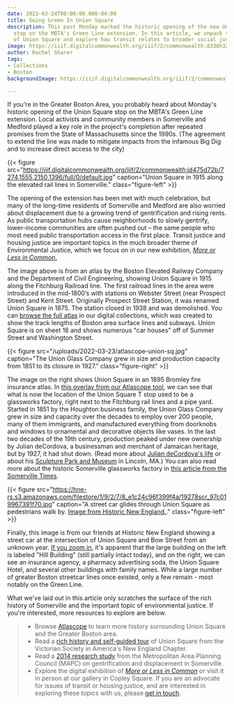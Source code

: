 ```yaml
---
date: 2022-03-24T00:00:00.000-04:00
title: Going Green In Union Square
description: This past Monday marked the historic opening of the new Union Square
  stop on the MBTA's Green Line extension. In this article, we unpack the history
  of Union Square and explore how transit relates to broader social justice issues.
image: https://iiif.digitalcommonwealth.org/iiif/2/commonwealth:8336h321k/5769,3284,917,438/1200,/0/default.jpg
author: Rachel Sharer
tags:
- Collections
- Boston
backgroundImage: https://iiif.digitalcommonwealth.org/iiif/2/commonwealth:8336h321k/5769,3284,917,438/1200,/0/default.jpg

---
```

If you're in the Greater Boston Area, you probably heard about Monday's historic opening of the Union Square stop on the MBTA's Green Line extension. Local activists and community members in Somerville and Medford played a key role in the project's completion after repeated promises from the State of Massachusetts since the 1990s. (The agreement to extend the line was made to mitigate impacts from the infamous Big Dig and to increase direct access to the city)

{{< figure src="https://iiif.digitalcommonwealth.org/iiif/2/commonwealth:jd475d72b/7274,1555,2150,1396/full/0/default.jpg" caption="Union Square in 1915 along the elevated rail lines in Somerville." class="figure-left" >}}

The opening of the extension has been met with much celebration, but many of the long-time residents of Somerville and Medford are also worried about displacement due to a growing trend of gentrification and rising rents. As public transportation hubs cause neighborhoods to slowly gentrify, lower-income communities are often pushed out – the same people who most need public transportation access in the first place. Transit justice and housing justice are important topics in the much broader theme of Environmental Justice, which we focus on in our new exhibition, [_More or Less in Common_.](https://www.leventhalmap.org/digital-exhibitions/more-or-less-in-common/)

The image above is from an atlas by the Boston Elevated Railway Company and the Department of Civil Engineering, showing Union Square in 1915 along the Fitchburg Railroad line. The first railroad lines in the area were introduced in the mid-1800’s with stations on Webster Street (near Prospect Street) and Kent Street. Originally Prospect Street Station, it was renamed Union Square in 1875. The station closed in 1938 and was demolished. You can [browse the full atlas](https://collections.leventhalmap.org/search/commonwealth:pc28d1265) in our digital collections, which was created to show the track lengths of Boston area surface lines and subways. Union Square is on sheet 18 and shows numerous "car houses" off of Summer Street and Washington Street.

{{< figure src="/uploads/2022-03-23/atlascope-union-sq.jpg" caption="The Union Glass Company grew in size and production capacity from 1851 to its closure in 1927." class="figure-right" >}}

The image on the right shows Union Square in an 1895 Bromley fire insurance atlas. In [this overlay from our Atlascope tool](https://atlascope.leventhalmap.org/#view:share$base:000$overlay:39999059015998$zoom:17.67$center:-7914221.51466886,5217555.864032405$mode:glass$pos:324), we can see that what is now the location of the Union Square T stop used to be a glassworks factory, right next to the Fitchburg rail lines and a pipe yard. Started in 1851 by the Houghton business family, the Union Glass Company grew in size and capacity over the decades to employ over 200 people, many of them immigrants, and manufactured everything from doorknobs and windows to ornamental and decorative objects like vases. In the last two decades of the 19th century, production peaked under new ownership by Julian deCordova, a businessman and merchant of Jamaican heritage, but by 1927, it had shut down. (Read more about [Julian deCordova's life](http://cache.boston.com/globe/magazine/2000/8-13/featurestory2.shtml) or about his [Sculpture Park and Museum](https://thetrustees.org/place/decordova/) in Lincoln, MA.) You can also read more about the historic Somerville glassworks factory in [this article from the Somerville Times](https://www.thesomervilletimes.com/archives/59178).

{{< figure src="https://hne-rs.s3.amazonaws.com/filestore/1/9/2/7/8_e1c24c96f399f4a/19278scr_97c019967391f70.jpg" caption="A street car glides through Union Square as pedestrians walk by. [Image from Historic New England.](https://www.historicnewengland.org/explore/collections-access/gusn/195944/)." class="figure-left" >}}

Finally, this image is from our friends at Historic New England showing a street car at the intersection of Union Square and Bow Street from an unknown year. [If you zoom in](https://www.historicnewengland.org/explore/collections-access/gusn/195944/), it's apparent that the large building on the left is labeled "Hill Building" (still partially intact today), and on the right, we can see an insurance agency, a pharmacy advertising soda, the Union Square Hotel, and several other buildings with family names. While a large number of greater Boston streetcar lines once existed, only a few remain - most notably on the Green Line.

What we've laid out in this article only scratches the surface of the rich history of Somerville and the important topic of environmental justice. If you're interested, more resources to explore are below.

> * Browse [Atlascope]() to learn more history surrounding Union Square and the Greater Boston area.
> * Read a [rich history and self-guided tour](https://s3.amazonaws.com/ifa.somervillema.gov/documents/historic/UnionSquareSelf-GuidedTour.pdf) of Union Square from the Victorian Society in America's New England Chapter.
> * Read a [2014 research study](https://www.mapc.org/wp-content/uploads/2017/09/DimensionsOfDisplacement_ExecSumm_2_11_14_0.pdf) from the Metropolitan Area Planning Council (MAPC) on gentrification and displacement in Somerville.
> * Explore the digital exhibition of [_More or Less in Common_](https://www.leventhalmap.org/digital-exhibitions/more-or-less-in-common/) or visit it in person at our gallery in Copley Square. If you are an advocate for issues of transit or housing justice, and are interested in exploring these topics with us, please [get in touch](mailto:info@leventhalmap.org).